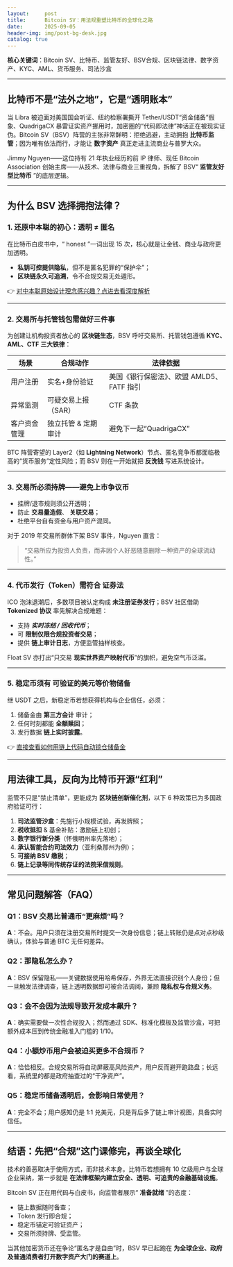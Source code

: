 ```yaml
---
layout:     post
title:      Bitcoin SV：用法规重塑比特币的全球化之路
date:       2025-09-05
header-img: img/post-bg-desk.jpg
catalog: true
---
```


**核心关键词**：Bitcoin SV、比特币、监管友好、BSV合规、区块链法律、数字资产、KYC、AML、货币服务、司法沙盒

---

## 比特币不是“法外之地”，它是“透明账本”  
当 Libra 被迫面对美国国会听证、纽约检察署撕开 Tether/USDT“资金储备”假象、QuadrigaCX 暴雷证实资产挪用时，加密圈的“代码即法律”神话正在被现实证伪。Bitcoin SV（BSV）阵营的主张非常鲜明：拒绝逃避，主动拥抱 **比特币监管**；因为唯有依法而行，才能让 **数字资产** 真正走进主流商业与普罗大众。  

Jimmy Nguyen——这位持有 21 年执业经历的前 IP 律师、现任 Bitcoin Association 创始主席——从技术、法律与商业三重视角，拆解了 BSV“ **监管友好型比特币** ”的底层逻辑。

---

## 为什么 BSV 选择拥抱法律？  

### 1. 还原中本聪的初心：透明 ≠ 匿名  
在比特币白皮书中，“ honest ”一词出现 15 次，核心就是让金钱、商业与政府更加透明。  
- **私钥可控提供隐私**，但不是匿名犯罪的“保护伞”；  
- **区块链永久可追溯**，令不合规交易无处遁形。  

👉 [对中本聪原始设计理念感兴趣？点进去看深度解析](https://okxdog.com/)  

---

### 2. 交易所与托管钱包需做好三件事  
为创建让机构投资者放心的 **区块链生态**，BSV 呼吁交易所、托管钱包遵循 **KYC、AML、CTF 三大铁律**：

| 场景 | 合规动作 | 法律依据 |
| --- | --- | --- |
| 用户注册 | 实名+身份验证 | 美国《银行保密法》、欧盟 AMLD5、FATF 指引 |
| 异常监测 | 可疑交易上报（SAR） | CTF 条款 |
| 客户资金管理 | 独立托管 & 定期审计 | 避免下一起“QuadrigaCX” |

BTC 阵营寄望的 Layer2（如 **Lightning Network**）节点、匿名竞争币都面临极高的“货币服务”定性风险；而 BSV 则在一开始就把 **反洗钱** 写进系统设计。

---

### 3. 交易所必须持牌——避免上市争议币  
- 挂牌/退市规则须公开透明；  
- 防止 **交易量造假**、 **关联交易**；  
- 杜绝平台自有资金与用户资产混同。  

对于 2019 年交易所群体下架 BSV 事件，Nguyen 直言：  
> “交易所应为投资人负责，而非因个人好恶随意删除一种资产的全球流动性。”

---

### 4. 代币发行（Token）需符合 **证券法**  
ICO 泡沫退潮后，多数项目被认定构成 **未注册证券发行**；BSV 社区借助 **Tokenized 协议** 率先解决合规难题：  
- 支持 ***实时冻结 / 回收代币***；  
- 可 **限制仅限合规投资者交易**；  
- 提供 **链上审计日志**，方便监管抽样核查。  

Float SV 亦打出“只交易 **现实世界资产映射代币**”的旗帜，避免空气币泛滥。

---

### 5. 稳定币须有 **可验证的美元等价物储备**  
继 USDT 之后，新稳定币若想获得机构与企业信任，必须：  
1. 储备金由 **第三方会计** 审计；  
2. 任何时刻都能 **全额赎回**；  
3. 发行数据 **链上实时披露**。  

👉 [直接查看如何用链上代码自动锁仓储备金](https://okxdog.com/)  



---

## 用法律工具，反向为比特币开源“红利”  
监管不只是“禁止清单”，更能成为 **区块链创新催化剂**，以下 6 种政策已为多国政府验证可行：  

1. **司法监管沙盒**：先施行小规模试验，再发牌照；  
2. **税收抵扣** & 基金补贴：激励链上初创；  
3. **数字银行新分类**（怀俄明州率先落地）；  
4. **承认智能合约司法效力**（亚利桑那州为例）；  
5. **可接纳 BSV 缴税**；  
6. **链上记录等同传统存证的法院采信规则**。  

---

## 常见问题解答（FAQ）

### Q1：BSV 交易比普通币“更麻烦”吗？  
**A**：不会。用户只须在注册交易所时提交一次身份信息；链上转账仍是点对点秒级确认，体验与普通 BTC 无任何差异。

### Q2：那隐私怎么办？  
**A**：BSV 保留隐私——关键数据使用哈希保存，外界无法直接识别个人身份；但一旦触发法律调查，链上透明数据即可被合法调阅，兼顾 **隐私权与合规义务**。

### Q3：会不会因为法规导致开发成本飙升？  
**A**：确实需要做一次性合规投入；然而通过 SDK、标准化模板及监管沙盒，可把额外成本压到传统金融准入门槛的 1/10。

### Q4：小额炒币用户会被迫买更多不合规币？  
**A**：恰恰相反。合规交易所将自动屏蔽高风险资产，用户反而避开跑路盘；长远看，系统里的都是政府抽查过的“干净资产”。

### Q5：稳定币储备透明后，会影响日常使用？  
**A**：完全不会；用户感知仍是 1:1 兑美元，只是背后多了链上审计视图，具备实时信任。

---

## 结语：先把“合规”这门课修完，再谈全球化  
技术的善恶取决于使用方式，而非技术本身。比特币若想拥有 10 亿级用户与全球企业采纳，第一步就是 **在法律框架内建立安全、透明、可追责的金融基础设施**。  

Bitcoin SV 正在用代码与白皮书，向监管者展示“ **准备就绪** ”的态度：  
- 链上数据随时备查；  
- Token 发行即合规；  
- 稳定币锚定可验证资产；  
- 交易所须持牌、受监管。  

当其他加密货币还在争论“匿名才是自由”时，BSV 早已起跑在 **为全球企业、政府及普通消费者打开数字资产大门的赛道上**。